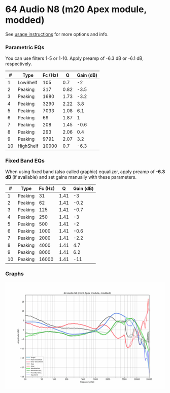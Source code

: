 # 64 Audio N8 (m20 Apex module, modded)
See [usage instructions](https://github.com/jaakkopasanen/AutoEq#usage) for more options and info.

### Parametric EQs
You can use filters 1-5 or 1-10. Apply preamp of -6.3 dB or -6.1 dB, respectively.

|   # | Type      |   Fc (Hz) |    Q |   Gain (dB) |
|-----|-----------|-----------|------|-------------|
|   1 | LowShelf  |       105 | 0.7  |        -2   |
|   2 | Peaking   |       317 | 0.82 |        -3.5 |
|   3 | Peaking   |      1680 | 1.73 |        -3.2 |
|   4 | Peaking   |      3290 | 2.22 |         3.8 |
|   5 | Peaking   |      7033 | 1.08 |         6.1 |
|   6 | Peaking   |        69 | 1.87 |         1   |
|   7 | Peaking   |       208 | 1.45 |        -0.6 |
|   8 | Peaking   |       293 | 2.06 |         0.4 |
|   9 | Peaking   |      9791 | 2.07 |         3.2 |
|  10 | HighShelf |     10000 | 0.7  |        -6.3 |

### Fixed Band EQs
When using fixed band (also called graphic) equalizer, apply preamp of **-6.3 dB** (if available) and set gains manually with these parameters.

|   # | Type    |   Fc (Hz) |    Q |   Gain (dB) |
|-----|---------|-----------|------|-------------|
|   1 | Peaking |        31 | 1.41 |        -3   |
|   2 | Peaking |        62 | 1.41 |        -0.2 |
|   3 | Peaking |       125 | 1.41 |        -0.7 |
|   4 | Peaking |       250 | 1.41 |        -3   |
|   5 | Peaking |       500 | 1.41 |        -2   |
|   6 | Peaking |      1000 | 1.41 |        -0.6 |
|   7 | Peaking |      2000 | 1.41 |        -2.2 |
|   8 | Peaking |      4000 | 1.41 |         4.7 |
|   9 | Peaking |      8000 | 1.41 |         6.2 |
|  10 | Peaking |     16000 | 1.41 |       -11   |

### Graphs
![](./64%20Audio%20N8%20(m20%20Apex%20module,%20modded).png)
